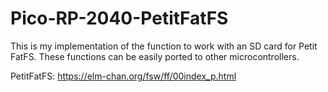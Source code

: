 # Pico-RP-2040-PetitFatFS

This is my implementation of the function to work with an SD card for Petit FatFS. 
These functions can be easily ported to other microcontrollers.

PetitFatFS: https://elm-chan.org/fsw/ff/00index_p.html
